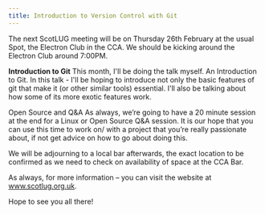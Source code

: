 ```yaml
---
title: Introduction to Version Control with Git
---
```


The next ScotLUG meeting will be on Thursday 26th February at the usual Spot, the Electron Club in the CCA. We should be kicking around the Electron Club around 7:00PM.

**Introduction to Git**
This month, I'll be doing the talk myself. An Introduction to Git. In this talk - I'll be hoping to introduce not only the basic features of git that make it (or other similar tools) essential. I'll also be talking about how some of its more exotic features work.

Open Source and Q&A As always, we’re going to have a 20 minute session at the end for a Linux or Open Source Q&A session. It is our hope that you can use this time to work on/ with a project that you’re really passionate about, if not get advice on how to go about doing this.

We will be adjourning to a local bar afterwards, the exact location to be confirmed as we need to check on availability of space at the CCA Bar.

As always, for more information – you can visit the website at <a href="http://www.scotlug.org.uk">www.scotlug.org.uk</a>.

Hope to see you all there!
